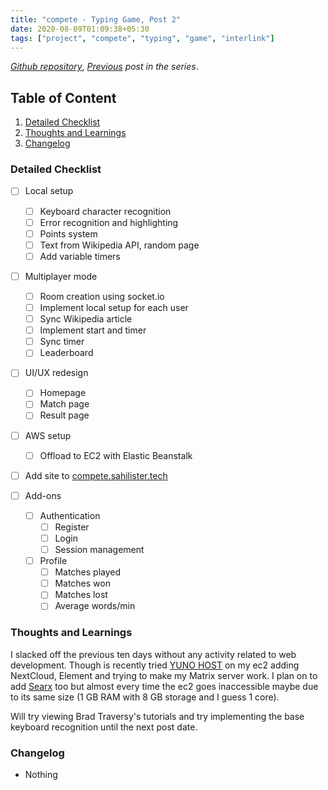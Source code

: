 ```yaml
---
title: "compete - Typing Game, Post 2"
date: 2020-08-09T01:09:38+05:30
tags: ["project", "compete", "typing", "game", "interlink"]
---
```


 _[Github repository](https://github.com/sahilister/compete)_, 
 _[Previous](https://blog.sahilister.tech/2020/07/compete-typing-game-post-1/) post in the series_.	


## Table of Content

1. [Detailed Checklist](#detailed-checklist)
2. [Thoughts and Learnings](#thoughts-and-learnings)
3. [Changelog](#changelog)

### Detailed Checklist

- [ ] Local setup
	- [ ] Keyboard character recognition
	- [ ] Error recognition and highlighting	
	- [ ] Points system
	- [ ] Text from Wikipedia API, random page
	- [ ] Add variable timers

- [ ] Multiplayer mode
	- [ ] Room creation using socket.io
	- [ ] Implement local setup for each user
	- [ ] Sync Wikipedia article
	- [ ] Implement start and timer
	- [ ] Sync timer
	- [ ] Leaderboard

- [ ] UI/UX redesign
	- [ ] Homepage
	- [ ] Match page
	- [ ] Result page

- [ ] AWS setup
	- [ ] Offload to EC2 with Elastic Beanstalk

- [ ] Add site to [compete.sahilister.tech]() 

- [ ] Add-ons
	- [ ] Authentication
		- [ ] Register
		- [ ] Login
		- [ ] Session management

	- [ ] Profile
		- [ ] Matches played
		- [ ] Matches won
		- [ ] Matches lost
		- [ ] Average words/min 

### Thoughts and Learnings

 I slacked off the previous ten days without any activity related to web development. Though is 
recently tried [YUNO HOST](https://yunohost.org/#/) on my ec2 adding NextCloud, Element and 
trying to make my Matrix server work. I plan on to add [Searx](https://asciimoo.github.io/searx/) too but almost every time the ec2 
goes inaccessible maybe due to its same size (1 GB RAM with 8 GB storage and I guess 1 core).

Will try viewing Brad Traversy's tutorials and try implementing the base keyboard recognition 
until the next post date.

### Changelog

- Nothing


